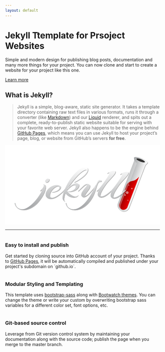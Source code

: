 ```yaml
--- 
layout: default 
---
```


<div class="header-container jumbotron">
    <div class="container">
        <h1>Jekyll Ttemplate for Prsoject Websites</h1>
        <p>Simple and modern design for publishing blog posts, documentation and many more things for your project. You can now clone and start to create a website for your project like this one.</p>
        <p><a class="btn btn-primary btn-lg" href="{{ " /docs/home/ " | prepend: site.baseurl }}" role="button">Learn more</a></p>
    </div>
</div>


<div class="container">
    <div class="row">
        <div class="col-md-6">
            <h2 class="header-light regular-pad">What is Jekyll?</h2>
            <blockquote>
                <p>Jekyll is a simple, blog-aware, static site generator. It takes a template directory containing raw text files in various formats, runs it through a converter (like <a href="https://daringfireball.net/projects/markdown/">Markdown</a>)
                    and our <a href="https://github.com/Shopify/liquid/wiki">Liquid</a> renderer, and spits out a complete, ready-to-publish static website suitable for serving with your favorite web server. Jekyll also happens to be the engine behind
                    <a href="https://pages.github.com">GitHub Pages</a>, which means you can use Jekyll to host your project’s page, blog, or website from GitHub’s servers <strong>for
              free</strong>.</p>
            </blockquote>
        </div>
        <div class="col-md-6 text-center">
            <img src="img/jekyll-dark.png" alt="" class="img-responsive">
        </div>
    </div>
    <hr>
    <div class="row">
        <div class="col-sm-4">
            <h1 class="text-center"><i class="fa fa-pencil" aria-hidden="true"></i></h1>
            <h3 class="text-center">Easy to install and publish</h3>
            <p>Get started by cloning source into GitHub account of your project. Thanks to <a href="https://pages.github.com">GitHub Pages</a>, it will be automatically compiled and published under your project's subdomain on `github.io`.
            </p>
        </div>
        <div class="col-sm-4">
            <h1 class="text-center"><i class="fa fa-cogs" aria-hidden="true"></i></h1>
            <h3 class="text-center">Modular Styling and Templating</h3>
            <p>This template uses <a href="https://github.com/twbs/bootstrap-sass">bootstrap-sass</a> along with <a href="https://bootswatch.com/">Bootwatch themes</a>. You can change the theme or write your custom by overwriting bootstrap sass variables
                for a different color set, font options, etc.</p>
        </div>
        <div class="col-sm-4">
            <h1 class="text-center"><i class="fa fa-code-fork" aria-hidden="true"></i></h1>
            <h3 class="text-center">Git-based source control</h3>
            <p>Leverage from Git version control system by maintaining your documentation along with the source code; publish the page when you merge to the master branch.</p>
        </div>
    </div>


</div>